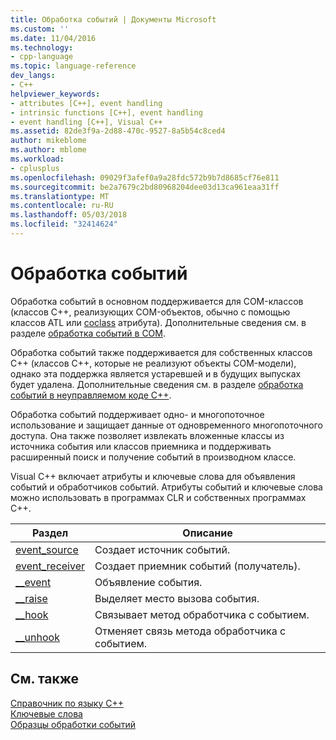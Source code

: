 ```yaml
---
title: Обработка событий | Документы Microsoft
ms.custom: ''
ms.date: 11/04/2016
ms.technology:
- cpp-language
ms.topic: language-reference
dev_langs:
- C++
helpviewer_keywords:
- attributes [C++], event handling
- intrinsic functions [C++], event handling
- event handling [C++], Visual C++
ms.assetid: 82de3f9a-2d88-470c-9527-8a5b54c8ced4
author: mikeblome
ms.author: mblome
ms.workload:
- cplusplus
ms.openlocfilehash: 09029f3afef0a9a28fdc572b9b7d8685cf76e811
ms.sourcegitcommit: be2a7679c2bd80968204dee03d13ca961eaa31ff
ms.translationtype: MT
ms.contentlocale: ru-RU
ms.lasthandoff: 05/03/2018
ms.locfileid: "32414624"
---
```

# <a name="event-handling"></a>Обработка событий
Обработка событий в основном поддерживается для COM-классов (классов C++, реализующих COM-объектов, обычно с помощью классов ATL или [coclass](../windows/coclass.md) атрибута).  Дополнительные сведения см. в разделе [обработка событий в COM](../cpp/event-handling-in-com.md).  
  
 Обработка событий также поддерживается для собственных классов C++ (классов C++, которые не реализуют объекты COM-модели), однако эта поддержка является устаревшей и в будущих выпусках будет удалена.  Дополнительные сведения см. в разделе [обработка событий в неуправляемом коде C++](../cpp/event-handling-in-native-cpp.md).  
  
 Обработка событий поддерживает одно- и многопоточное использование и защищает данные от одновременного многопоточного доступа. Она также позволяет извлекать вложенные классы из источника события или классов приемника и поддерживать расширенный поиск и получение событий в производном классе.  
  
 Visual C++ включает атрибуты и ключевые слова для объявления событий и обработчиков событий. Атрибуты событий и ключевые слова можно использовать в программах CLR и собственных программах С++.  
  
|Раздел|Описание|  
|-----------|-----------------|  
|[event_source](../windows/event-source.md)|Создает источник событий.|  
|[event_receiver](../windows/event-receiver.md)|Создает приемник событий (получатель).|  
|[__event](../cpp/event.md)|Объявление события.|  
|[__raise](../cpp/raise.md)|Выделяет место вызова события.|  
|[__hook](../cpp/hook.md)|Связывает метод обработчика с событием.|  
|[__unhook](../cpp/unhook.md)|Отменяет связь метода обработчика с событием.|  
  
## <a name="see-also"></a>См. также  
 [Справочник по языку C++](../cpp/cpp-language-reference.md)   
 [Ключевые слова](../cpp/keywords-cpp.md)   
 [Образцы обработки событий](http://msdn.microsoft.com/en-us/cc0287d4-f92b-4da5-85fc-a0f186e16424)